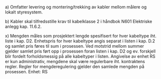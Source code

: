 a) Omfatter levering og montering/trekking av kabler mellom målere og lokalt styresystem.

b) Kabler skal tilfredsstille krav til kabelklasse 2 i håndbok N601 Elektriske anlegg kap. 11.6.2.

x) Mengden måles som prosjektert lengde spesifisert for hver kabeltype iht. liste i kap. D2. Enhetspris for hver kabeltype angis separat i listen i kap. D.2 og samlet pris føres til sum i prosessen. Ved motstrid mellom summer gjelder samlet pris ført opp i prosessen foran listen i kap. D2 og ev. forskjell blir fordelt forholdsmessig på alle kabeltyper i listen. Angivelse av enhet RS er kun administrativ, mengdene skal være regulerbare iht. kontraktens regler. Regler for mengderegulering gjelder den samlede mengden på prosessen. Enhet: RS

